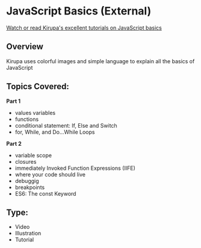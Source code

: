 # JavaScript Basics (External)
[Watch or read Kirupa's excellent tutorials on JavaScript basics](http://www.kirupa.com/javascript_basics/index.htm)

## Overview
Kirupa uses colorful images and simple language to explain all the basics of JavaScript

## Topics Covered:
**Part 1**
- values variables
- functions
- conditional statement: If, Else and Switch
- for, While, and Do...While Loops

**Part 2**
- variable scope
- closures
- immediately Invoked Function Expressions (IIFE)
- where your code should live
- debuggig
- breakpoints
- ES6: The const Keyword


## Type:
- Video
- Illustration
- Tutorial
